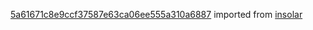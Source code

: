 [5a61671c8e9ccf37587e63ca06ee555a310a6887](https://github.com/insolar/insolar/commit/5a61671c8e9ccf37587e63ca06ee555a310a6887) imported from [insolar](https://github.com/insolar/insolar)
